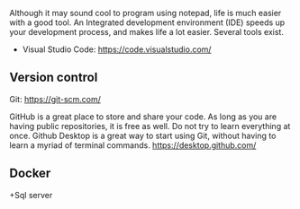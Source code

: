 
Although it may sound cool to program using notepad, life is much easier with a good tool. An Integrated development environment (IDE) speeds up your development process, and makes life a lot easier. Several tools exist. 

* Visual Studio Code: https://code.visualstudio.com/


## Version control
Git: https://git-scm.com/

GitHub is a great place to store and share your code. As long as you are having public repositories, it is free as well. Do not try to learn everything at once. Github Desktop is a great way to start using Git, without having to learn a myriad of terminal commands. https://desktop.github.com/


## Docker


+Sql server
